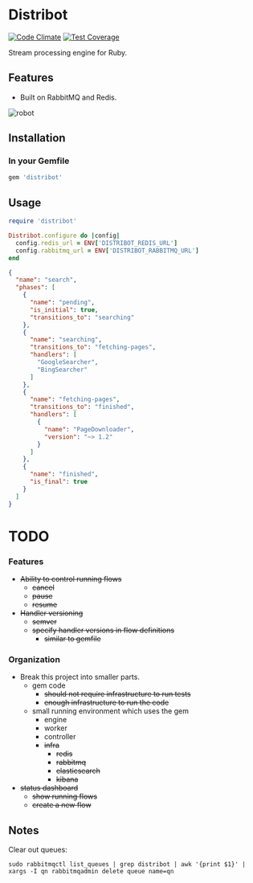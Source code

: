
# Distribot

[![Code Climate](https://codeclimate.com/github/jdrago999/distribot/badges/gpa.svg)](https://codeclimate.com/github/jdrago999/distribot)
[![Test Coverage](https://codeclimate.com/github/jdrago999/distribot/badges/coverage.svg)](https://codeclimate.com/github/jdrago999/distribot/coverage)

Stream processing engine for Ruby.

## Features

  * Built on RabbitMQ and Redis.

![robot](https://cdn2.iconfinder.com/data/icons/windows-8-metro-style/512/robot.png)

## Installation

### In your Gemfile

```ruby
gem 'distribot'
```

## Usage

```ruby
require 'distribot'

Distribot.configure do |config|
  config.redis_url = ENV['DISTRIBOT_REDIS_URL']
  config.rabbitmq_url = ENV['DISTRIBOT_RABBITMQ_URL']
end
```

```json
{
  "name": "search",
  "phases": [
    {
      "name": "pending",
      "is_initial": true,
      "transitions_to": "searching"
    },
    {
      "name": "searching",
      "transitions_to": "fetching-pages",
      "handlers": [
        "GoogleSearcher",
        "BingSearcher"
      ]
    },
    {
      "name": "fetching-pages",
      "transitions_to": "finished",
      "handlers": [
        {
          "name": "PageDownloader",
          "version": "~> 1.2"
        }
      ]
    },
    {
      "name": "finished",
      "is_final": true
    }
  ]
}
```

# TODO

### Features

  * ~~Ability to control running flows~~
    * ~~cancel~~
    * ~~pause~~
    * ~~resume~~
  * ~~Handler versioning~~
    * ~~semver~~
    * ~~specify handler versions in flow definitions~~
      * ~~similar to gemfile~~

### Organization

  * Break this project into smaller parts.
    * gem code
      * ~~should not require infrastructure to run tests~~
      * ~~enough infrastructure to run the code~~
    * small running environment which uses the gem
      * engine
      * worker
      * controller
      * ~~infra~~
        * ~~redis~~
        * ~~rabbitmq~~
        * ~~elasticsearch~~
        * ~~kibana~~
  * ~~status dashboard~~
    * ~~show running flows~~
    * ~~create a new flow~~


## Notes

Clear out queues:

`sudo rabbitmqctl list_queues | grep distribot | awk '{print $1}' | xargs -I qn rabbitmqadmin delete queue name=qn`

